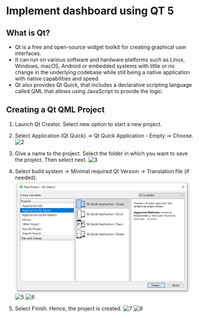 # Implement dashboard using QT 5

## What is Qt?
* Qt is a free and open-source widget toolkit for creating graphical user interfaces. 
* It can run on various software and hardware platforms such as Linux, Windows, macOS, Android or embedded systems with little or no change in the underlying codebase while still being a native application with native capabilities and speed. 
* Qt also provides Qt Quick, that includes a declarative scripting language called QML that allows using JavaScript to provide the logic.</li>


## Creating a Qt QML Project
1. Launch Qt Creator. Select new option to start a new project.

2. Select Application (Qt Quick) -> Qt Quick Application - Empty -> Choose. 
![2](/images/2a.png)
3. Give a name to the project. Select the folder in which you want to save the project. Then select next.
![3](/images/3.png)
4. Select build system -> Minimal required Qt Version -> Translation file (if needed).
![4](/images/4.jpeg)
![5](images/5.png)
![6](/images/6.png)
5. Select Finish. Hence, the project is created. 
![7](/images/7.png)
![8](/images/8.png)
